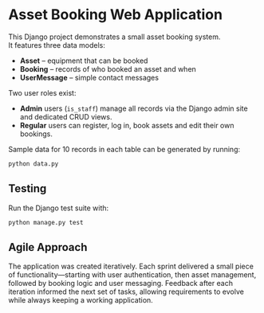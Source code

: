 # Asset Booking Web Application

This Django project demonstrates a small asset booking system.  
It features three data models:

- **Asset** – equipment that can be booked
- **Booking** – records of who booked an asset and when
- **UserMessage** – simple contact messages

Two user roles exist:

- **Admin** users (``is_staff``) manage all records via the Django admin site and dedicated CRUD views.
- **Regular** users can register, log in, book assets and edit their own bookings.

Sample data for 10 records in each table can be generated by running:

```bash
python data.py
```

## Testing

Run the Django test suite with:

```bash
python manage.py test
```

## Agile Approach

The application was created iteratively.  Each sprint delivered a small piece of functionality—starting with user authentication, then asset management, followed by booking logic and user messaging.  Feedback after each iteration informed the next set of tasks, allowing requirements to evolve while always keeping a working application.

